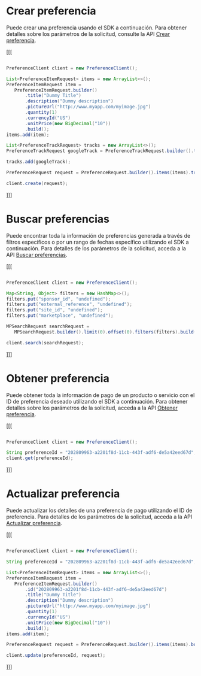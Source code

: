 # Crear preferencia

Puede crear una preferencia usando el SDK a continuación. Para obtener detalles sobre los parámetros de la solicitud, consulte la API [Crear preferencia](/developers/es/reference/preferences/_checkout_preferences/post).

[[[
```java

PreferenceClient client = new PreferenceClient();

List<PreferenceItemRequest> items = new ArrayList<>();
PreferenceItemRequest item =
   PreferenceItemRequest.builder()
       .title("Dummy Title")
       .description("Dummy description")
       .pictureUrl("http://www.myapp.com/myimage.jpg")
       .quantity(1)
       .currencyId("US")
       .unitPrice(new BigDecimal("10"))
       .build();
items.add(item);

List<PreferenceTrackRequest> tracks = new ArrayList<>();
PreferenceTrackRequest googleTrack = PreferenceTrackRequest.builder().type("google_ad").build();

tracks.add(googleTrack);

PreferenceRequest request = PreferenceRequest.builder().items(items).tracks(tracks).build();

client.create(request);

```
]]]

# Buscar preferencias

Puede encontrar toda la información de preferencias generada a través de filtros específicos o por un rango de fechas específico utilizando el SDK a continuación. Para detalles de los parámetros de la solicitud, acceda a la API [Buscar preferencias](https://www.mercadopago[FAKER][URL][DOMAIN]/developers/es/reference/preferences/_checkout_preferences_search/get).

[[[
```java

PreferenceClient client = new PreferenceClient();

Map<String, Object> filters = new HashMap<>();
filters.put("sponsor_id", "undefined");
filters.put("external_reference", "undefined");
filters.put("site_id", "undefined");
filters.put("marketplace", "undefined");

MPSearchRequest searchRequest =
   MPSearchRequest.builder().limit(0).offset(0).filters(filters).build();

client.search(searchRequest);
```
]]]

# Obtener preferencia

Puede obtener toda la información de pago de un producto o servicio con el ID de preferencia deseado utilizando el SDK a continuación. Para obtener detalles sobre los parámetros de la solicitud, acceda a la API [Obtener preferencia](https://www.mercadopago[FAKER][URL][DOMAIN]/developers/es/reference/preferences/_checkout_preferences_id/get).

[[[
```java

PreferenceClient client = new PreferenceClient();

String preferenceId = "202809963-a2201f8d-11cb-443f-adf6-de5a42eed67d";
client.get(preferenceId);
```
]]]

# Actualizar preferencia

Puede actualizar los detalles de una preferencia de pago utilizando el ID de preferencia. Para detalles de los parámetros de la solicitud, acceda a la API [Actualizar preferencia](https://www.mercadopago[FAKER][URL][DOMAIN]/developers/es/reference/preferences/_checkout_preferences_id/put).

[[[
```java

PreferenceClient client = new PreferenceClient();

String preferenceId = "202809963-a2201f8d-11cb-443f-adf6-de5a42eed67d";

List<PreferenceItemRequest> items = new ArrayList<>();
PreferenceItemRequest item =
   PreferenceItemRequest.builder()
       .id("202809963-a2201f8d-11cb-443f-adf6-de5a42eed67d")
       .title("Dummy Title")
       .description("Dummy description")
       .pictureUrl("http://www.myapp.com/myimage.jpg")
       .quantity(1)
       .currencyId("US")
       .unitPrice(new BigDecimal("10"))
       .build();
items.add(item);

PreferenceRequest request = PreferenceRequest.builder().items(items).build();

client.update(preferenceId, request);
```
]]]